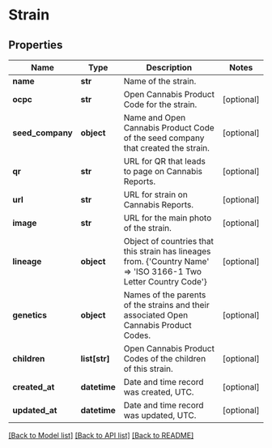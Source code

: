 # Strain

## Properties
Name | Type | Description | Notes
------------ | ------------- | ------------- | -------------
**name** | **str** | Name of the strain. | 
**ocpc** | **str** | Open Cannabis Product Code for the strain. | [optional] 
**seed_company** | **object** | Name and Open Cannabis Product Code of the seed company that created the strain. | [optional] 
**qr** | **str** | URL for QR that leads to page on Cannabis Reports. | [optional] 
**url** | **str** | URL for strain on Cannabis Reports. | [optional] 
**image** | **str** | URL for the main photo of the strain. | [optional] 
**lineage** | **object** | Object of countries that this strain has lineages from. {&#39;Country Name&#39; &#x3D;&gt; &#39;ISO 3166-1 Two Letter Country Code&#39;} | [optional] 
**genetics** | **object** | Names of the parents of the strains and their associated Open Cannabis Product Codes. | [optional] 
**children** | **list[str]** | Open Cannabis Product Codes of the children of this strain. | [optional] 
**created_at** | **datetime** | Date and time record was created, UTC. | [optional] 
**updated_at** | **datetime** | Date and time record was updated, UTC. | [optional] 

[[Back to Model list]](../README.md#documentation-for-models) [[Back to API list]](../README.md#documentation-for-api-endpoints) [[Back to README]](../README.md)


